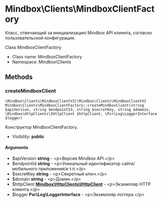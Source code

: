 Mindbox\Clients\MindboxClientFactory
===============

Класс, отвечающий за инициализацию Mindbox API клиента, согласно пользовательской конфигурации.

Class MindboxClientFactory


* Class name: MindboxClientFactory
* Namespace: Mindbox\Clients







Methods
-------


### createMindboxClient

    \Mindbox\Clients\MindboxClientV3|\Mindbox\Clients\MindboxClientV2 Mindbox\Clients\MindboxClientFactory::createMindboxClient(string $apiVersion, string $endpointId, string $secretKey, string $domain, \Mindbox\HttpClients\IHttpClient $httpClient, \Psr\Log\LoggerInterface $logger)

Конструктор MindboxClientFactory.



* Visibility: **public**


#### Arguments
* $apiVersion **string** - &lt;p&gt;Версия Mindbox API.&lt;/p&gt;
* $endpointId **string** - &lt;p&gt;Уникальный идентификатор сайта/мобильного приложения/и т.п.&lt;/p&gt;
* $secretKey **string** - &lt;p&gt;Секретный ключ.&lt;/p&gt;
* $domain **string** - &lt;p&gt;Домен.&lt;/p&gt;
* $httpClient **[Mindbox\HttpClients\IHttpClient](Mindbox-HttpClients-IHttpClient.md)** - &lt;p&gt;Экземпляр HTTP клиента.&lt;/p&gt;
* $logger **Psr\Log\LoggerInterface** - &lt;p&gt;Экземпляр логгера.&lt;/p&gt;


